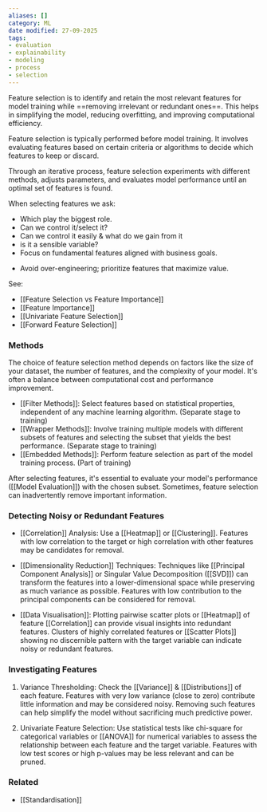 ```yaml
---
aliases: []
category: ML
date modified: 27-09-2025
tags:
- evaluation
- explainability
- modeling
- process
- selection
---
```

Feature selection is to identify and retain the most relevant features for model training while ==removing irrelevant or redundant ones==. This helps in simplifying the model, reducing overfitting, and improving computational efficiency.

Feature selection is typically performed before model training. It involves evaluating features based on certain criteria or algorithms to decide which features to keep or discard.

Through an iterative process, feature selection experiments with different methods, adjusts parameters, and evaluates model performance until an optimal set of features is found.

When selecting features we ask:
- Which play the biggest role.
- Can we control it/select it?
- Can we control it easily & what do we gain from it
- is it a sensible variable?
- Focus on fundamental features aligned with business goals.
* Avoid over-engineering; prioritize features that maximize value.

See:
- [[Feature Selection vs Feature Importance]]
- [[Feature Importance]]
- [[Univariate Feature Selection]]
- [[Forward Feature Selection]]
### Methods

The choice of feature selection method depends on factors like the size of your dataset, the number of features, and the complexity of your model. It's often a balance between computational cost and performance improvement.

- [[Filter Methods]]: Select features based on statistical properties, independent of any machine learning algorithm. (Separate stage to training)
- [[Wrapper Methods]]: Involve training multiple models with different subsets of features and selecting the subset that yields the best performance. (Separate stage to training)
- [[Embedded Methods]]: Perform feature selection as part of the model training process. (Part of training)

After selecting features, it's essential to evaluate your model's performance ([[Model Evaluation]]) with the chosen subset. Sometimes, feature selection can inadvertently remove important information.

### Detecting Noisy or Redundant Features

- [[Correlation]] Analysis: Use a [[Heatmap]] or [[Clustering]]. Features with low correlation to the target or high correlation with other features may be candidates for removal.

- [[Dimensionality Reduction]] Techniques: Techniques like [[Principal Component Analysis]] or Singular Value Decomposition ([[SVD]]) can transform the features into a lower-dimensional space while preserving as much variance as possible. Features with low contribution to the principal components can be considered for removal.

- [[Data Visualisation]]: Plotting pairwise scatter plots or [[Heatmap]] of feature [[Correlation]] can provide visual insights into redundant features. Clusters of highly correlated features or [[Scatter Plots]] showing no discernible pattern with the target variable can indicate noisy or redundant features.
### Investigating Features

1. Variance Thresholding: Check the [[Variance]] & [[Distributions]] of each feature. Features with very low variance (close to zero) contribute little information and may be considered noisy. Removing such features can help simplify the model without sacrificing much predictive power.

2. Univariate Feature Selection: Use statistical tests like chi-square for categorical variables or [[ANOVA]] for numerical variables to assess the relationship between each feature and the target variable. Features with low test scores or high p-values may be less relevant and can be pruned.
### Related
- [[Standardisation]]
